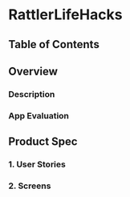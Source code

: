 # RattlerLifeHacks
## Table of Contents
## Overview
### Description
### App Evaluation
## Product Spec
### 1. User Stories
### 2. Screens 
